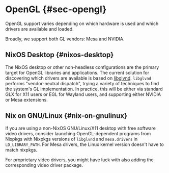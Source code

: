 # OpenGL {#sec-opengl}

OpenGL support varies depending on which hardware is used and which drivers are available and loaded.

Broadly, we support both GL vendors: Mesa and NVIDIA.

## NixOS Desktop {#nixos-desktop}

The NixOS desktop or other non-headless configurations are the primary target for OpenGL libraries and applications. The current solution for discovering which drivers are available is based on [libglvnd](https://gitlab.freedesktop.org/glvnd/libglvnd). `libglvnd` performs "vendor-neutral dispatch", trying a variety of techniques to find the system's GL implementation. In practice, this will be either via standard GLX for X11 users or EGL for Wayland users, and supporting either NVIDIA or Mesa extensions.

## Nix on GNU/Linux {#nix-on-gnulinux}

If you are using a non-NixOS GNU/Linux/X11 desktop with free software video drivers, consider launching OpenGL-dependent programs from Nixpkgs with Nixpkgs versions of `libglvnd` and `mesa.drivers` in `LD_LIBRARY_PATH`. For Mesa drivers, the Linux kernel version doesn't have to match nixpkgs.

For proprietary video drivers, you might have luck with also adding the corresponding video driver package.

